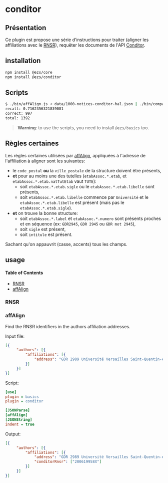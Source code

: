 # conditor

## Présentation

Ce plugin est propose une série d'instructions pour traiter (aligner les
affiliations avec le [RNSR](https://appliweb.dgri.education.fr/rnsr/)), requêter
les documents de l'API
[Conditor](https://wiki.conditor.fr/conditor/index.php/Conditor_en_bref).

## installation

```bash
npm install @ezs/core
npm install @ezs/conditor
```

## Scripts

```bash
$ ./bin/affAlign.js < data/1000-notices-conditor-hal.json | ./bin/compareRnsr.js
recall: 0.7162356321839081
correct: 997
total: 1392
```

> **Warning**: to use the scripts, you need to install `@ezs/basics` too.

## Règles certaines

Les règles certaines utilisées par [affAlign](#affAlign), appliquées à l'adresse
de l'affiliation à aligner sont les suivantes:

- le `code_postal` **ou** la `ville_postale` de la structure doivent être présents,
- **et**  pour au moins une des tutelles (`etabAssoc.*.etab`, et `etabAssoc.*.etab.natTutEtab` vaut `TUTE`):
  - soit `etabAssoc.*.etab.sigle` ou le `etabAssoc.*.etab.libelle` sont présents,
  - soit `etabAssoc.*.etab.libelle` commence par `Université` et le
    `etabAssoc.*.etab.libelle` est présent (mais pas le
    `etabAssoc.*.etab.sigle`).
- **et** on trouve la bonne structure:
  - soit `etabAssoc.*.label` et `etabAssoc.*.numero` sont présents proches et en séquence (ex: `GDR2945`, `GDR 2945` ou `GDR mot 2945`),
  - soit `sigle` est présent,
  - soit `intitule` est présent.

Sachant qu'on appauvrit (casse, accents) tous les champs.

## usage

<!-- Generated by documentation.js. Update this documentation by updating the source code. -->

#### Table of Contents

-   [RNSR](#rnsr)
-   [affAlign](#affalign)

### RNSR

### affAlign

Find the RNSR identifiers in the authors affiliation addresses.

Input file:

```json
[{
     "authors": [{
         "affiliations": [{
             "address": "GDR 2989 Université Versailles Saint-Quentin-en-Yvelines, 63009"
         }]
     }]
}]
```

Script:

```ini
[use]
plugin = basics
plugin = conditor

[JSONParse]
[affAlign]
[JSONString]
indent = true
```

Output:

```json
[{
     "authors": [{
         "affiliations": [{
             "address": "GDR 2989 Université Versailles Saint-Quentin-en-Yvelines, 63009",
             "conditorRnsr": ["200619958X"]
         }]
     }]
}]
```
